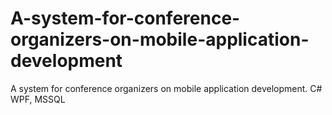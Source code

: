# A-system-for-conference-organizers-on-mobile-application-development
A system for conference organizers on mobile application development. C# WPF, MSSQL
